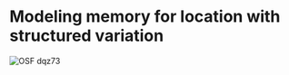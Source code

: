 # Modeling memory for location with structured variation

![OSF dqz73](https://img.shields.io/badge/OSF-dqz73-blue.svg?link=https://osf.io/dqz73/)

